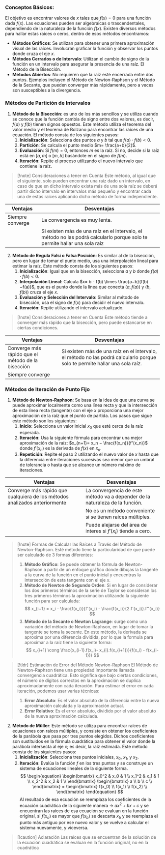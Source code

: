 
### Conceptos Básicos:
El objetivo es encontrar valores de $x$ tales que $f(x)=0$ para una función dada $f(x)$. Las ecuaciones pueden ser algebraicas o trascendentales, dependiendo de la naturaleza de la función $f(x)$.
Existen diversos métodos para hallar estas raices o ceros, dentro de esos métodos encontramos:    

- **Métodos Gráficos**: Se utilizan para obtener una primera aproximación visual de las raíces. Involucran graficar la función y observar los puntos donde cruza el eje $x$.
- **Métodos Cerrados o de Intervalo**: Utilizan el cambio de signo de la función en un intervalo para asegurar la presencia de una raíz. El Método de la Bisección.
- **Métodos Abiertos**: No requieren que la raíz esté encerrada entre dos puntos. Ejemplos incluyen el Método de Newton-Raphson y el Método de la Secante, que pueden converger más rápidamente, pero a veces son susceptibles a la divergencia.

### Métodos de Partición de Intervalos

1. **Método de la Bisección**: es uno de los más sencillos y se utiliza cuando se conoce que la función cambia de signo entre dos valores, es decir, $f(a)$ y $f(b)$ tienen signos opuestos. Este método utiliza el teorema del valor medio y el teorema de Bolzano para encontrar las raíces de una ecuación. El método consta de los siguientes pasos:
	1. **Inicialización**: Selecciona dos puntos $a$ y $b$ tal que $f(a)⋅f(b)<0$.
	2. **Partición**: Se calcula el punto medio $m= \frac{a+b}{2}$.
	3. **Evaluación**: Si $f(m)=0$, entonces $m$ es la raíz. Si no, decide si la raíz está en $[a,m]$ o $[m,b]$ basándote en el signo de $f(m)$.
	4. **Iteración**: Repite el proceso utilizando el nuevo intervalo que contiene la raíz.

>[!note] Consideraciones a tener en Cuenta
>Este método, al igual que el siguiente, solo pueden encontrar una raíz dado un intervalo, en caso de que en dicho intervalo exista más de una sola raíz se deberá partir dicho intervalo en intervalos más pequeño y encontrar cada una de estas raíces aplicando dicho método de forma independiente.

| Ventajas         | Desventajas                                                                                                               |
| ---------------- | ------------------------------------------------------------------------------------------------------------------------- |
| Siempre converge | La convergencia es muy lenta.                                                                                             |
|                  | Si existen más de una raíz en el intervalo, el método no las podrá calcularlo porque solo te permite hallar una sola raíz |

2. **Método de Regula Falsi o Falsa Posición**: Es similar al de la bisección, pero en lugar de tomar el punto medio, usa una interpolación lineal para estimar la raíz. Este método consta de los siguientes pasos:
	1. **Inicialización**: Igual que en la bisección, selecciona $a$ y $b$ donde $f(a)⋅f(b)<0$.
	2. **Interpolación Lineal**: Calcula $x= b - f(b) \times \frac{a−b}{f(b)−f(a)}$, que es el punto donde la línea que conecta $(a,f(a))$ y $(b,f(b))$ cruza el eje $x$.
	3. **Evaluación y Selección del Intervalo**: Similar al método de bisección, usa el signo de $f(x)$ para decidir el nuevo intervalo.
	4. **Iteración**: Repite utilizando el intervalo actualizado.

>[!note] Consideraciones a tener en Cuenta
>Este método tiende a converger más rápido que la bisección, pero puede estancarse en ciertas condiciones.


| Ventajas                                          | Desventajas                                                                                                                |
| ------------------------------------------------- | -------------------------------------------------------------------------------------------------------------------------- |
| Converge más rápido que el método de la bisección | Si existen más de una raíz en el intervalo, el método no las podrá calcularlo porque solo te permite hallar una sola raíz. |
| Siempre converge                                  |                                                                                                                            |

### Métodos de Iteración de Punto Fijo

1. **Método de Newton-Raphson**: Se basa en la idea de que una curva se puede aproximar localmente como una línea recta y que la intersección de esta línea recta (tangente) con el eje $x$ proporciona una mejor aproximación de la raíz que el punto de partida. Los pasos que sigue este método son los siguientes:
	1. **Inicio**: Selecciona un valor inicial $x_0$ que esté cerca de la raíz esperada.
	2. **Iteración**: Usa la siguiente fórmula para encontrar una mejor aproximación de la raíz: $x_{n+1}= x_n − \frac{f(x_n)}{f'(x_n)}$ donde $f′(x_n)$ es la derivada de $f(x)$ en $x_n$​.
	3. **Repetición**: Repite el paso 2 utilizando el nuevo valor de $x$ hasta que la diferencia entre iteraciones sucesivas sea menor que un umbral de tolerancia o hasta que se alcance un número máximo de iteraciones.

| Ventajas                                                                   | Desventajas                                                                  |
| -------------------------------------------------------------------------- | ---------------------------------------------------------------------------- |
| Converge más rápido que cualquiera de los métodos analizados anteriormente | La convergencia de este método va a depender de la naturaleza de la función. |
|                                                                            | No es un método conveniente si se tienen raíces múltiples.                   |
|                                                                            | Puede alejarse del área de interes si $f'(x_i)$ tiende a cero.               |

>[!note] Formas de Calcular las Raíces a Través del Método de Newton-Raphson.
>Esté método tiene la particularidad de que puede ser calculado de 3 formas diferentes:
>1. **Método Gráfico**: Se puede obtener la fórmula de Newton-Raphson a partir de un enfoque gráfico donde dibujas la tangente a la curva de la función en el punto inicial y encuentras la intersección de esta tangente con el eje $x$.
>2. **Método de Newton de Segundo Orden**: Si en lugar de considerar los dos primeros términos de la serie de Taylor se consideran los tres primeros términos la aproximación utilizando la siguiente función para ser calculada:
>$$
>x_{i+1} = x_i - \frac{f(x_i)}{f'(x_i) - \frac{f(x_i)}{2.f'(x_i)}.f''(x_i)}
>$$
>3. **Método de la Secante o Newton Lagrange**: surge como una variación del método de Newton-Raphson, en lugar de tomar la tangente se toma la secante. En este método, la derivada se aproxima por una diferencia dividida, por lo que la formula para aproximar a la raíz tiene la siguiente forma:
>$$
>x_{i+1} \cong \frac{x_{i-1}.f(x_i)- x_{i}.f(x_{i+1})}{f(x_i) - f(x_{i-1})}
>$$

>[!tldr] Estimación de Error del Método Newton-Raphson
>El Método de Newton-Raphson tiene una propiedad importante llamada convergencia cuadrática. Esto significa que bajo ciertas condiciones, el número de dígitos correctos en la aproximación se duplica aproximadamente con cada iteración. Para estimar el error en cada iteración, podemos usar varias técnicas:
>1. **Error Absoluto**: Es el valor absoluto de la diferencia entre la nueva aproximación calculada y la aproximación actual.
>2. **Error Relativo**: Es el error absoluto, dividido por el valor absoluto de la nueva aproximación calculada.

2. **Método de Müller**: Este método se utiliza para encontrar raíces de ecuaciones con raíces múltiples, y consiste en obtener los coeficientes de la parábola que pasa por tres puntos elegidos. Dichos coeficientes son sustituidos en la fórmula cuadrática para obtener el valor donde la parábola intersecta al eje $x$; es decir, la raíz estimada. Este método consta de los siguientes pasos:
	1. **Inicialización**: Selecciona tres puntos iniciales, $x_0$, $x_1$​, y $x_2$​.
	2. **Iteración**: Evalúa la función $f$ en los tres puntos y se construye un sistema de ecuaciones lineales de la siguiente forma.
$$
\begin{equation}
\begin{bmatrix}
x_0^2 & x_0 & 1 \\
x_1^2 & x_1 & 1 \\
x_2^2 & x_2 & 1 \\
\end{bmatrix}
\begin{bmatrix}
a \\
b \\
c \\
\end{bmatrix}
=
\begin{bmatrix}
f(x_0) \\
f(x_1) \\
f(x_2) \\
\end{bmatrix}
\end{equation}
$$
Al resultado de esa ecuación se reemplaza los coeficientes de la ecuación cuadrática de la siguiente manera → $ax^2 + bx + c$ y se encuentran las raíces de esa ecuación se evaluan en la función original, si $f(x_a)$ es mayor que $f(x_b)$ se descarta $x_b$ y se reemplaza el punto más antiguo por ese nuevo valor y se vuelve a calcular el sistema nuevamente, y viceversa.

>[!caution] Aclaración
>Las raíces que se encuentran de la solución de la ecuación cuadrática se evaluan en la función original, no en la cuadrática
